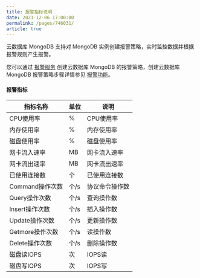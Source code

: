 ```yaml
---
title: 报警指标说明
date: 2021-12-06 17:00:00
permalink: /pages/746031/
article: true
---
```



云数据库 MongoDB 支持对 MongoDB 实例创建报警策略，实时监控数据并根据报警规则产生报警。

您可以通过 [报警服务](https://console.capitalonline.net/alarm) 创建云数据库 MongoDB 的报警策略，创建云数据库 MongoDB 报警策略步骤详情参见 [报警功能](./02.报警功能.md)。

#### 报警指标

| 指标名称        | 单位 | 说明           |
| --------------- | ---- | -------------- |
| CPU使用率       | %    | CPU使用率      |
| 内存使用率      | %    | 内存使用率     |
| 磁盘使用率      | %    | 磁盘使用率     |
| 网卡流入速率    | MB   | 网卡流入速率   |
| 网卡流出速率    | MB   | 网卡流出速率   |
| 已使用连接数    | 个   | 已使用连接数   |
| Command操作次数 | 个/s | 协议命令操作数 |
| Query操作次数   | 个/s | 查询操作数     |
| Insert操作次数  | 个/s | 插入操作数     |
| Update操作次数  | 个/s | 更新操作数     |
| Getmore操作次数 | 个/s | 读操作数       |
| Delete操作次数  | 个/s | 删除操作数     |
| 磁盘读IOPS      | 次   | IOPS读         |
| 磁盘写IOPS      | 次   | IOPS写         |
